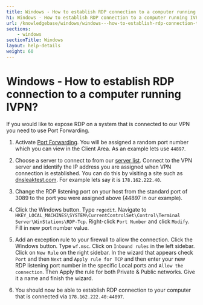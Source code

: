 ```yaml
---
title: Windows - How to establish RDP connection to a computer running IVPN? - IVPN Help
h1: Windows - How to establish RDP connection to a computer running IVPN?
url: /knowledgebase/windows/windows---how-to-establish-rdp-connection-to-a-computer-running-ivpn/
sections:
    - windows
sectionTitle: Windows
layout: help-details
weight: 60
---
```

# Windows - How to establish RDP connection to a computer running IVPN?

If you would like to expose RDP on a system that is connected to our VPN you need to use Port Forwarding.

1.  Activate [Port Forwarding](/knowledgebase/general/how-do-i-activate-port-forwarding/). You will be assigned a random port number which you can view in the Client Area. As an example lets use `44897`.

2.  Choose a server to connect to from our [server list](/status/). Connect to the VPN server and identify the IP address you are assigned when VPN connection is established. You can do this by visiting a site such as [dnsleaktest.com](https://www.dnsleaktest.com/). For example lets say it is `178.162.222.40`.

3.  Change the RDP listening port on your host from the standard port of 3089 to the port you were assigned above (44897 in our example).

4.  Click the Windows button. Type `regedit`. Navigate to `HKEY_LOCAL_MACHINES\SYSTEM\CurrentControlSet\Control\Terminal Server\WinStations\RDP-Tcp`. Right-click `Port Number` and click `Modify`. Fill in new port number value.

5.  Add an exception rule to your firewall to allow the connection. Click the Windows button. Type `wf.msc`. Click on `Inbound rules` in the left sidebar. Click on `New Rule` on the right sidebar. In the wizard that appears check `Port` and then `Next` and `Apply rule for TCP` and then enter your new RDP listening port number in the specific Local ports and `Allow the connection`. Then Apply the rule for both Private & Public networks. Give it a name and finish the wizard.

6.  You should now be able to establish RDP connection to your computer that is connected via `178.162.222.40:44897`.
